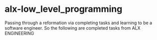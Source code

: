 # alx-low_level_programming
Passing through a reformation via completing tasks and learning to  be a software engineer. So the following are completed tasks from ALX ENGINEERING
